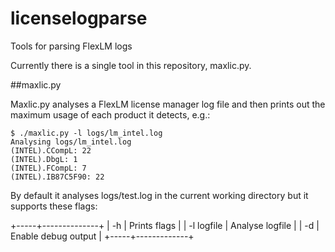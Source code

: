 # licenselogparse
Tools for parsing FlexLM logs

Currently there is a single tool in this repository, maxlic.py.

##maxlic.py

Maxlic.py analyses a FlexLM license manager log file and then prints out the maximum usage of each product it detects, e.g.:

```none
$ ./maxlic.py -l logs/lm_intel.log 
Analysing logs/lm_intel.log
(INTEL).CCompL: 22
(INTEL).DbgL: 1
(INTEL).FCompL: 7
(INTEL).IB87C5F90: 22
```

By default it analyses logs/test.log in the current working directory but it supports these flags:

+-----+--------------+
| -h  | Prints flags |
| -l logfile | Analyse logfile |
| -d | Enable debug output |
+-----+-------------+
